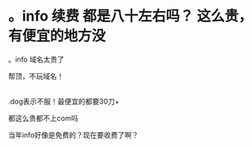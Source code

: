 # 。info 续费 都是八十左右吗？   这么贵，有便宜的地方没


。info 域名太贵了

帮顶，不玩域名！<br />
<br />
<img src="static/image/smiley/default/lol.gif" smilieid="12" border="0" alt="" /><img src="static/image/smiley/default/lol.gif" smilieid="12" border="0" alt="" /><img src="static/image/smiley/default/lol.gif" smilieid="12" border="0" alt="" />

.dog表示不服！最便宜的都要30刀+

都这么贵都不上com吗

当年info好像是免费的？现在要收费了啊？
